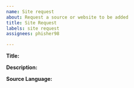 ```yaml
---
name: Site request
about: Request a source or website to be added
title: Site Request
labels: site request
assignees: phisher98

---
```


**Title:**  
<!-- Name of Website -->

**Description:**  
<!-- Describe the request in detail -->

**Source Language:**  
<!-- Language -->

